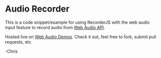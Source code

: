 # Audio Recorder

This is a code snippet/example for using RecorderJS with the web audio input feature to record audio from
[Web Audio API](https://dvcs.w3.org/hg/audio/raw-file/tip/webaudio/specification.html).  

Hosted live on [Web Audio Demos](http://webaudiodemos.appspot.com/AudioRecorder/index.html).
Check it out, feel free to fork, submit pull requests, etc.

-Chris
